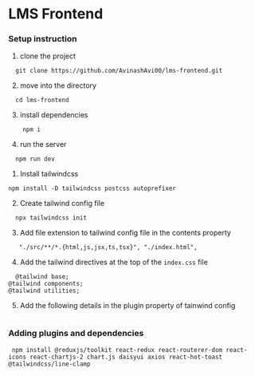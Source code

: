 # LMS Frontend

### Setup instruction

1. clone the project 
```
  git clone https://github.com/AvinashAvi00/lms-frontend.git
```
2. move into the directory
```
  cd lms-frontend
```

3. install dependencies
```
    npm i
```

4. run the server
```
  npm run dev
```

1. Install tailwindcss
```
npm install -D tailwindcss postcss autoprefixer
```

2. Create tailwind config file
```
  npx tailwindcss init
```

3. Add file extension to tailwind config file in the contents property
```
   "./src/**/*.{html,js,jsx,ts,tsx}", "./index.html",
```

4. Add the tailwind directives at the top of the  `index.css` file
```
  @tailwind base;
@tailwind components;
@tailwind utilities;
```
5. Add the following details in the plugin property of tainwind config
 ```   [require("daisyui"), require("@tailwindcss/line-clamp")]
```
### Adding plugins and dependencies
```
 npm install @reduxjs/toolkit react-redux react-routerer-dom react-icons react-chartjs-2 chart.js daisyui axios react-hot-toast @tailwindcss/line-clamp
```